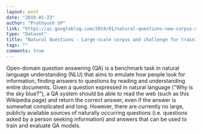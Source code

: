 ```yaml
---
layout: post
date: "2019-01-23"
author: "Prathyush SP"
link: "https://ai.googleblog.com/2019/01/natural-questions-new-corpus-and.html"
type: "Dataset"
title: "Natural Questions - Large-scale corpus and challenge for training and evaluating open-domain question answering systems"
tags: ""
comments: true
---
```

Open-domain question answering (QA) is a benchmark task in natural language understanding (NLU) that aims to emulate how people look for information, finding answers to questions by reading and understanding entire documents. Given a question expressed in natural language ("Why is the sky blue?"), a QA system should be able to read the web (such as this Wikipedia page) and return the correct answer, even if the answer is somewhat complicated and long. However, there are currently no large, publicly available sources of naturally occurring questions (i.e. questions asked by a person seeking information) and answers that can be used to train and evaluate QA models.